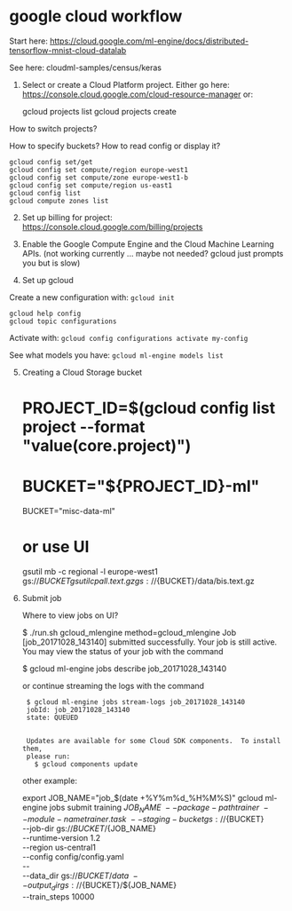 # google cloud workflow

Start here: https://cloud.google.com/ml-engine/docs/distributed-tensorflow-mnist-cloud-datalab

See here: cloudml-samples/census/keras

1. Select or create a Cloud Platform project. Either go here: https://console.cloud.google.com/cloud-resource-manager or:

	gcloud projects list
	gcloud projects create <some name>

How to switch projects? 

How to specify buckets? How to read config or display it? 

    gcloud config set/get
    gcloud config set compute/region europe-west1
    gcloud config set compute/zone europe-west1-b
    gcloud config set compute/region us-east1
    gcloud config list
    gcloud compute zones list

2. Set up billing for project: https://console.cloud.google.com/billing/projects

3. Enable the Google Compute Engine and the Cloud Machine Learning APIs. (not working currently ... maybe not needed? gcloud just prompts you but is slow)

4. Set up gcloud

Create a new configuration with: `gcloud init`

	gcloud help config
	gcloud topic configurations

Activate with: `gcloud config configurations activate my-config`

See what models you have: `gcloud ml-engine models list`

5. Creating a Cloud Storage bucket

	# PROJECT_ID=$(gcloud config list project --format "value(core.project)")
	# BUCKET="${PROJECT_ID}-ml"
	BUCKET="misc-data-ml"
	# or use UI
	gsutil mb -c regional -l europe-west1 gs://${BUCKET}
	gsutil cp all.text.gz gs://${BUCKET}/data/bis.text.gz

6. Submit job

    Where to view jobs on UI?

    $ ./run.sh gcloud_mlengine
    method=gcloud_mlengine
    Job [job_20171028_143140] submitted successfully.
    Your job is still active. You may view the status of your job with the command
    
      $ gcloud ml-engine jobs describe job_20171028_143140
    
      or continue streaming the logs with the command
    
        $ gcloud ml-engine jobs stream-logs job_20171028_143140
        jobId: job_20171028_143140
        state: QUEUED
    
    
        Updates are available for some Cloud SDK components.  To install them,
        please run:
          $ gcloud components update

    other example:

    export JOB_NAME="job_$(date +%Y%m%d_%H%M%S)"
    gcloud ml-engine jobs submit training ${JOB_NAME} \
        --package-path trainer \
        --module-name trainer.task \
        --staging-bucket gs://${BUCKET} \
        --job-dir gs://${BUCKET}/${JOB_NAME} \
        --runtime-version 1.2 \
        --region us-central1 \
        --config config/config.yaml \
        -- \
        --data_dir gs://${BUCKET}/data \
        --output_dir gs://${BUCKET}/${JOB_NAME} \
        --train_steps 10000
